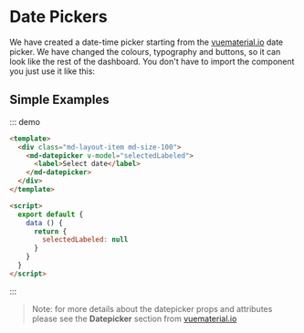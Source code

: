 # Date Pickers

We have created a date-time picker starting from the [vuematerial.io](https://vuematerial.io/) date picker. We have changed the colours, typography and buttons, so it can look like the rest of the dashboard. You don't have to import the component you just use it like this:

<script>
  module.exports = {
    data () {
      return {
        selectedLabeled: null,
        selectedDate: new Date('2018/03/26'),
        selectedClose: null,
      }
    }
  }
</script>

## Simple Examples

::: demo
```html
<template>
  <div class="md-layout-item md-size-100">
    <md-datepicker v-model="selectedLabeled">
      <label>Select date</label>
    </md-datepicker>
  </div>
</template>

<script>
  export default {
    data () {
      return {
        selectedLabeled: null
      }
    }
  }
</script>

```
:::

> Note: for more details about the datepicker props and attributes please see the **Datepicker** section from [vuematerial.io](https://vuematerial.io/components/datepicker)
